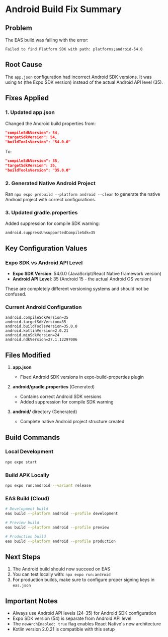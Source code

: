 # Android Build Fix Summary

## Problem
The EAS build was failing with the error:
```
Failed to find Platform SDK with path: platforms;android-54.0
```

## Root Cause
The `app.json` configuration had incorrect Android SDK versions. It was using `54` (the Expo SDK version) instead of the actual Android API level (35).

## Fixes Applied

### 1. Updated app.json
Changed the Android build properties from:
```json
"compileSdkVersion": 54,
"targetSdkVersion": 54,
"buildToolsVersion": "54.0.0"
```

To:
```json
"compileSdkVersion": 35,
"targetSdkVersion": 35,
"buildToolsVersion": "35.0.0"
```

### 2. Generated Native Android Project
Ran `npx expo prebuild --platform android --clean` to generate the native Android project with correct configurations.

### 3. Updated gradle.properties
Added suppression for compile SDK warning:
```properties
android.suppressUnsupportedCompileSdk=35
```

## Key Configuration Values

### Expo SDK vs Android API Level
- **Expo SDK Version**: 54.0.0 (JavaScript/React Native framework version)
- **Android API Level**: 35 (Android 15 - the actual Android OS version)

These are completely different versioning systems and should not be confused.

### Current Android Configuration
```properties
android.compileSdkVersion=35
android.targetSdkVersion=35
android.buildToolsVersion=35.0.0
android.kotlinVersion=2.0.21
android.minSdkVersion=24
android.ndkVersion=27.1.12297006
```

## Files Modified

1. **app.json**
   - Fixed Android SDK versions in expo-build-properties plugin

2. **android/gradle.properties** (Generated)
   - Contains correct Android SDK versions
   - Added suppression for compile SDK warning

3. **android/** directory (Generated)
   - Complete native Android project structure created

## Build Commands

### Local Development
```bash
npx expo start
```

### Build APK Locally
```bash
npx expo run:android --variant release
```

### EAS Build (Cloud)
```bash
# Development build
eas build --platform android --profile development

# Preview build
eas build --platform android --profile preview

# Production build
eas build --platform android --profile production
```

## Next Steps

1. The Android build should now succeed on EAS
2. You can test locally with: `npx expo run:android`
3. For production builds, make sure to configure proper signing keys in `eas.json`

## Important Notes

- Always use Android API levels (24-35) for Android SDK configuration
- Expo SDK version (54) is separate from Android API level
- The `newArchEnabled: true` flag enables React Native's new architecture
- Kotlin version 2.0.21 is compatible with this setup
